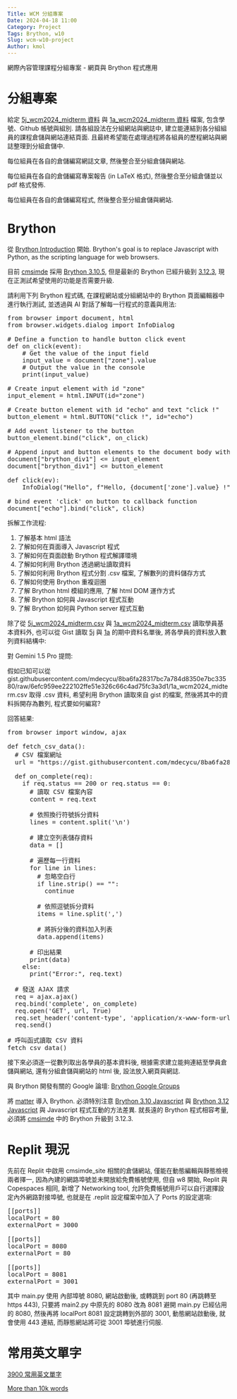 ```yaml
---
Title: WCM 分組專案
Date: 2024-04-18 11:00
Category: Project
Tags: Brython, w10
Slug: wcm-w10-project
Author: kmol
---
```


網際內容管理課程分組專案 - 網頁與 Brython 程式應用

<!-- PELICAN_END_SUMMARY -->

# 分組專案

給定 [5j_wcm2024_midterm 資料](http://229.cycu.org/5j_wcm2024_midterm.csv) 與 [1a_wcm2024_midterm 資料](http://229.cycu.org/1a_wcm2024_midterm.csv) 檔案, 包含學號、Github 帳號與組別. 請各組設法在分組網站與網誌中, 建立能連結到各分組組員的課程倉儲與網站連結頁面. 且最終希望能在處理過程將各組員的歷程網站與網誌整理到分組倉儲中.

每位組員在各自的倉儲編寫網誌文章, 然後整合至分組倉儲與網站.

每位組員在各自的倉儲編寫專案報告 (in LaTeX 格式), 然後整合至分組倉儲並以 pdf 格式發佈.

每位組員在各自的倉儲編寫程式, 然後整合至分組倉儲與網站.

# Brython

從 [Brython Introduction] 開始. Brython's goal is to replace Javascript with Python, as the scripting language for web browsers.

目前 [cmsimde] 採用 [Brython 3.10.5], 但是最新的 Brython 已經升級到 [3.12.3], 現在正測試希望使用的功能是否需要升級.

請利用下列 Brython 程式碼, 在課程網站或分組網站中的 Brython 頁面編輯器中進行執行測試, 並透過與 AI 對話了解每一行程式的意義與用法:

<pre class="brush: python">
from browser import document, html
from browser.widgets.dialog import InfoDialog

# Define a function to handle button click event
def on_click(event):
    # Get the value of the input field
    input_value = document["zone"].value
    # Output the value in the console
    print(input_value)

# Create input element with id "zone"
input_element = html.INPUT(id="zone")

# Create button element with id "echo" and text "click !"
button_element = html.BUTTON("click !", id="echo")

# Add event listener to the button
button_element.bind("click", on_click)

# Append input and button elements to the document body with "brython_div1"
document["brython_div1"] <= input_element
document["brython_div1"] <= button_element

def click(ev):
    InfoDialog("Hello", f"Hello, {document['zone'].value} !")

# bind event 'click' on button to callback function
document["echo"].bind("click", click)
</pre>

拆解工作流程:

1. 了解基本 html 語法
2. 了解如何在頁面導入 Javascript 程式
3. 了解如何在頁面啟動 Brython 程式解譯環境
4. 了解如何利用 Brython 透過網址讀取資料
5. 了解如何利用 Brython 程式分割 .csv 檔案, 了解數列的資料儲存方式
6. 了解如何使用 Brython 重複迴圈
7. 了解 Brython html 模組的應用, 了解 html DOM 運作方式
8. 了解 Brython 如何與 Javascript 程式互動
9. 了解 Brython 如何與 Python server 程式互動

除了從 [5j_wcm2024_midterm.csv](http://229.cycu.org/5j_wcm2024_midterm.csv) 與 [1a_wcm2024_midterm.csv](http://229.cycu.org/1a_wcm2024_midterm.csv) 讀取學員基本資料外, 也可以從 Gist 讀取 [5j](https://gist.githubusercontent.com/mdecycu/8ba6fa28317bc7a784d8350e7bc33580/raw/8433006d7f66a1789ca99dea42af38a724521806/5j_wcm2024_midterm.csv) 與 [1a](https://gist.githubusercontent.com/mdecycu/8ba6fa28317bc7a784d8350e7bc33580/raw/8433006d7f66a1789ca99dea42af38a724521806/1a_wcm2024_midterm.csv) 的期中資料名單後, 將各學員的資料放入數列資料結構中:

對 Gemini 1.5 Pro 提問:

假如已知可以從 gist.githubusercontent.com/mdecycu/8ba6fa28317bc7a784d8350e7bc33580/raw/6efc959ee222102ffe51e326c66c4ad75fc3a3d1/1a_wcm2024_midterm.csv 取得 .csv 資料, 希望利用 Brython 讀取來自 gist 的檔案, 然後將其中的資料拆開存為數列, 程式要如何編寫?

回答結果:

<pre class="brush: python">
from browser import window, ajax

def fetch_csv_data():
  # CSV 檔案網址
  url = "https://gist.githubusercontent.com/mdecycu/8ba6fa28317bc7a784d8350e7bc33580/raw/6efc959ee222102ffe51e326c66c4ad75fc3a3d1/1a_wcm2024_midterm.csv"
  
  def on_complete(req):
    if req.status == 200 or req.status == 0:
      # 讀取 CSV 檔案內容
      content = req.text
      
      # 依照換行符號拆分資料
      lines = content.split('\n')
      
      # 建立空列表儲存資料
      data = []
      
      # 遍歷每一行資料
      for line in lines:
        # 忽略空白行
        if line.strip() == "":
          continue
        
        # 依照逗號拆分資料
        items = line.split(',')
        
        # 將拆分後的資料加入列表
        data.append(items)
      
      # 印出結果
      print(data)
    else:
      print("Error:", req.text)

  # 發送 AJAX 請求
  req = ajax.ajax()
  req.bind('complete', on_complete)
  req.open('GET', url, True)
  req.set_header('content-type', 'application/x-www-form-urlencoded')
  req.send()

# 呼叫函式讀取 CSV 資料
fetch_csv_data()
</pre>

接下來必須逐一從數列取出各學員的基本資料後, 根據需求建立能夠連結至學員倉儲與網站, 還有分組倉儲與網站的 html 後, 設法放入網頁與網誌.

與 Brython 開發有關的 Google 論壇: [Brython Google Groups]

[Brython Google Groups]: https://groups.google.com/g/brython
[Brython Introduction]: https://brython.info/static_doc/3.12/en/intro.html
[cmsimde]: https://github.com/mdecycu/cmsimde
[Brython 3.10.5]: https://raw.githubusercontent.com/mdecycu/cmsimde/a67c261141c21c5ee0ebbb8ffc2cb323330e8cca/static/brython.js
[3.12.3]: https://github.com/brython-dev/brython/releases/tag/3.12.3

將 [matter](https://github.com/liabru/matter-js) 導入 Brython. 必須特別注意 [Brython 3.10 Javascript] 與 [Brython 3.12 Javascript] 與 Javascript 程式互動的方法差異. 就長遠的 Brython 程式相容考量, 必須將 [cmsimde] 中的 Brython 升級到 3.12.3.

[Brython 3.10 Javascript]: https://brython.info/static_doc/3.10/en/jsobjects.html
[Brython 3.12 Javascript]: https://brython.info/static_doc/3.12/en/jsobjects.html

# Replit 現況

先前在 Replit 中啟用 cmsimde_site 相關的倉儲網站, 僅能在動態編輯與靜態檢視兩者擇一, 因為內建的網路埠號並未開放給免費帳號使用, 但自 w8 開始, Replit 與 Copespaces 相同, 新增了 Networking tool, 允許免費帳號用戶可以自行選擇設定內外網路對接埠號, 也就是在 .replit 設定檔案中加入了 Ports 的設定選項:

<pre class="brush: jscript">
[[ports]]
localPort = 80
externalPort = 3000

[[ports]]
localPort = 8080
externalPort = 80

[[ports]]
localPort = 8081
externalPort = 3001
</pre>

其中 main.py 使用 內部埠號 8080, 網站啟動後, 或轉跳到 port 80 (再跳轉至 https 443), 只要將 main2.py 中原先的 8080 改為 8081 避開 main.py 已經佔用的 8080, 然後再將 localPort 8081 設定跳轉到外部的 3001, 動態網站啟動後, 就會使用 443 連結, 而靜態網站將可從 3001 埠號進行伺服.

# 常用英文單字

<a href="./../downloads/3900_common_words.html">3900 常用英文單字</a>

<a href="./../downloads/more_than_10k_words.html">More than 10k words</a>